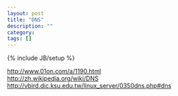 ```yaml
---
layout: post
title: "DNS"
description: ""
category: 
tags: []
---
```

{% include JB/setup %}

<http://www.01on.com/a/1190.html>  
<http://zh.wikipedia.org/wiki/DNS>  
<http://vbird.dic.ksu.edu.tw/linux_server/0350dns.php#dns>  
